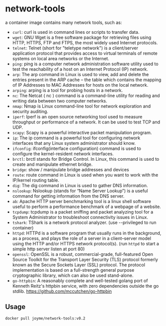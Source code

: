 # network-tools
a container image contains many network tools, such as: 
- `curl`: curl is used in command lines or scripts to transfer data. 
- `wget`: GNU Wget is a free software package for retrieving files using HTTP, HTTPS, FTP and FTPS, the most widely used Internet protocols. 
- `telnet`: Telnet (short for "teletype network") is a client/server application protocol that provides access to virtual terminals of remote systems on local area networks or the Internet.
- `ping`: ping is a computer network administration software utility used to test the reachability of a host on an Internet Protocol (IP) network.
- `arp`: The arp command in Linux is used to view, add and delete the entries present in the ARP cache – the table which contains the mapping of IP Addresses to MAC Addresses for hosts on the local network. 
- `arping`: arping is a tool for probing hosts in a network.
- `nc`: The Netcat ( nc ) command is a command-line utility for reading and writing data between two computer networks.
- `nmap`: Nmap is Linux command-line tool for network exploration and security auditing.
- `iperf`: Iperf is an open source networking tool used to measure throughput or performance of a network. It can be used to test TCP and UDP.
- `scapy`: Scapy is a powerful interactive packet manipulation program. 
- `ip`: The ip command is a powerful tool for configuring network interfaces that any Linux system administrator should know.
- `ifconfig`: ifconfig(interface configuration) command is used to configure the kernel-resident network interfaces.
- `brctl`: brctl stands for Bridge Control. In Linux, this command is used to create and manipulate ethernet bridge. 
- `bridge`: show / manipulate bridge addresses and devices
- `route`: route command in Linux is used when you want to work with the IP/kernel routing table.
- `dig`: The dig command in Linux is used to gather DNS information. 
- `nslookup`: Nslookup (stands for “Name Server Lookup”) is a useful command for getting information from the DNS server. 
- `ab`: Apache HTTP server benchmarking tool is a linux shell software useful to perform a performance benchmark of a webpage of a website.
- `tcpdump`: tcpdump is a packet sniffing and packet analyzing tool for a System Administrator to troubleshoot connectivity issues in Linux.
- `tshark`: TShark is a network protocol analyzer. (use --privileged to run container)
- `httpd`: HTTPd is a software program that usually runs in the background, as a process, and plays the role of a server in a client–server model using the HTTP and/or HTTPS network protocol(s). (run `httpd` to start a simple http server listen at port 80)
- `openssl`: OpenSSL is a robust, commercial-grade, full-featured Open Source Toolkit for the Transport Layer Security (TLS) protocol formerly known as the Secure Sockets Layer (SSL) protocol. The protocol implementation is based on a full-strength general purpose cryptographic library, which can also be used stand-alone.
- `go-httpbin`: A reasonably complete and well-tested golang port of Kenneth Reitz's httpbin service, with zero dependencies outside the go stdlib. https://github.com/mccutchen/go-httpbin


## Usage
```bash
docker pull joyme/network-tools:v0.2
```
